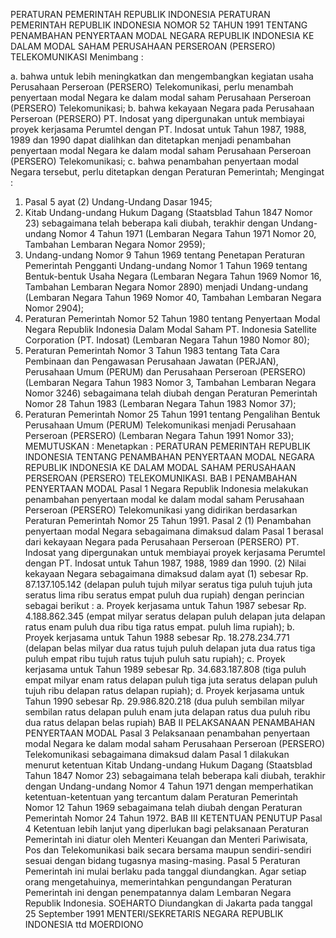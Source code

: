 PERATURAN PEMERINTAH REPUBLIK INDONESIA PERATURAN PEMERINTAH REPUBLIK INDONESIA NOMOR 52 TAHUN 1991 TENTANG PENAMBAHAN PENYERTAAN MODAL NEGARA REPUBLIK INDONESIA KE DALAM MODAL SAHAM PERUSAHAAN PERSEROAN (PERSERO) TELEKOMUNIKASI
Menimbang :

a. bahwa untuk lebih meningkatkan dan mengembangkan kegiatan usaha Perusahaan Perseroan (PERSERO) Telekomunikasi, perlu menambah penyertaan modal Negara ke dalam modal saham Perusahaan Perseroan (PERSERO) Telekomunikasi;
b. bahwa kekayaan Negara pada Perusahaan Perseroan (PERSERO) PT. Indosat yang dipergunakan untuk membiayai proyek kerjasama Perumtel dengan PT. Indosat untuk Tahun 1987, 1988, 1989 dan 1990 dapat dialihkan dan ditetapkan menjadi penambahan penyertaan modal Negara ke dalam modal saham Perusahaan Perseroan (PERSERO) Telekomunikasi;
c. bahwa penambahan penyertaan modal Negara tersebut, perlu ditetapkan dengan Peraturan Pemerintah;
Mengingat :

1. Pasal 5 ayat (2) Undang-Undang Dasar 1945;
2. Kitab Undang-undang Hukum Dagang (Staatsblad Tahun 1847 Nomor 23) sebagaimana telah beberapa kali diubah, terakhir dengan Undang-undang Nomor 4 Tahun 1971 (Lembaran Negara Tahun 1971 Nomor 20, Tambahan Lembaran Negara Nomor 2959);
3. Undang-undang Nomor 9 Tahun 1969 tentang Penetapan Peraturan Pemerintah Pengganti Undang-undang Nomor 1 Tahun 1969 tentang Bentuk-bentuk Usaha Negara (Lembaran Negara Tahun 1969 Nomor 16, Tambahan Lembaran Negara Nomor 2890) menjadi Undang-undang (Lembaran Negara Tahun 1969 Nomor 40, Tambahan Lembaran Negara Nomor 2904);
5. Peraturan Pemerintah Nomor 52 Tahun 1980 tentang Penyertaan Modal Negara Republik Indonesia Dalam Modal Saham PT. Indonesia Satellite Corporation (PT. Indosat) (Lembaran Negara Tahun 1980 Nomor 80);
6. Peraturan Pemerintah Nomor 3 Tahun 1983 tentang Tata Cara Pembinaan dan Pengawasan Perusahaan Jawatan (PERJAN), Perusahaan Umum (PERUM) dan Perusahaan Perseroan (PERSERO) (Lembaran Negara Tahun 1983 Nomor 3, Tambahan Lembaran Negara Nomor 3246) sebagaimana telah diubah dengan Peraturan Pemerintah Nomor 28 Tahun 1983 (Lembaran Negara Tahun 1983 Nomor 37);
7. Peraturan Pemerintah Nomor 25 Tahun 1991 tentang Pengalihan Bentuk Perusahaan Umum (PERUM) Telekomunikasi menjadi Perusahaan Perseroan (PERSERO) (Lembaran Negara Tahun 1991 Nomor 33);
MEMUTUSKAN :
 Menetapkan : PERATURAN PEMERINTAH REPUBLIK INDONESIA TENTANG PENAMBAHAN PENYERTAAN MODAL NEGARA REPUBLIK INDONESIA KE DALAM MODAL SAHAM PERUSAHAAN PERSEROAN (PERSERO) TELEKOMUNIKASI.
BAB I PENAMBAHAN PENYERTAAN MODAL
Pasal 1
Negara Republik Indonesia melakukan penambahan penyertaan modal ke dalam modal saham Perusahaan Perseroan (PERSERO) Telekomunikasi yang didirikan berdasarkan Peraturan Pemerintah Nomor 25 Tahun 1991.
Pasal 2
(1) Penambahan penyertaan modal Negara sebagaimana dimaksud dalam Pasal 1 berasal dari kekayaan Negara pada Perusahaan Perseroan (PERSERO) PT. Indosat yang dipergunakan untuk membiayai proyek kerjasama Perumtel dengan PT. Indosat untuk Tahun 1987, 1988, 1989 dan 1990.
(2) Nilai kekayaan Negara sebagaimana dimaksud dalam ayat (1) sebesar Rp. 87.137.105.142 (delapan puluh tujuh milyar seratus tiga puluh tujuh juta seratus lima ribu seratus empat puluh dua rupiah) dengan perincian sebagai berikut :
a. Proyek kerjasama untuk Tahun 1987 sebesar Rp. 4.188.862.345 (empat milyar seratus delapan puluh delapan juta delapan ratus enam puluh dua ribu tiga ratus empat. puluh lima rupiah);
b. Proyek kerjasama untuk Tahun 1988 sebesar Rp. 18.278.234.771 (delapan belas milyar dua ratus tujuh puluh delapan juta dua ratus tiga puluh empat ribu tujuh ratus tujuh puluh satu rupiah);
c. Proyek kerjasama untuk Tahun 1989 sebesar Rp. 34.683.187.808 (tiga puluh empat milyar enam ratus delapan puluh tiga juta seratus delapan puluh tujuh ribu delapan ratus delapan rupiah);
d. Proyek kerjasama untuk Tahun 1990 sebesar Rp. 29.986.820.218 (dua puluh sembilan milyar sembilan ratus delapan puluh enam juta delapan ratus dua puluh ribu dua ratus delapan belas rupiah)
BAB II PELAKSANAAN PENAMBAHAN PENYERTAAN MODAL
Pasal 3
Pelaksanaan penambahan penyertaan modal Negara ke dalam modal saham Perusahaan Perseroan (PERSERO) Telekomunikasi sebagaimana dimaksud dalam Pasal 1 dilakukan menurut ketentuan Kitab Undang-undang Hukum Dagang (Staatsblad Tahun 1847 Nomor 23) sebagaimana telah beberapa kali diubah, terakhir dengan Undang-undang Nomor 4 Tahun 1971 dengan memperhatikan ketentuan-ketentuan yang tercantum dalam Peraturan Pemerintah Nomor 12 Tahun 1969 sebagaimana telah diubah dengan Peraturan Pemerintah Nomor 24 Tahun 1972.
BAB III KETENTUAN PENUTUP
Pasal 4
Ketentuan lebih lanjut yang diperlukan bagi pelaksanaan Peraturan Pemerintah ini diatur oleh Menteri Keuangan dan Menteri Pariwisata, Pos dan Telekomunikasi baik secara bersama maupun sendiri-sendiri sesuai dengan bidang tugasnya masing-masing.
Pasal 5
Peraturan Pemerintah ini mulai berlaku pada tanggal diundangkan.
Agar setiap orang mengetahuinya, memerintahkan pengundangan Peraturan Pemerintah ini dengan penempatannya dalam Lembaran Negara Republik Indonesia. SOEHARTO Diundangkan di Jakarta pada tanggal 25 September 1991 MENTERI/SEKRETARIS NEGARA REPUBLIK INDONESIA ttd MOERDIONO